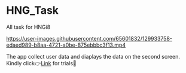 # HNG_Task
All task for HNGi8





https://user-images.githubusercontent.com/65601832/129933758-edaed989-b8aa-4721-a0be-875ebbbc3f13.mp4



The app collect user data and diaplays the data on the second screen.
Kindly click👉[Link](https://appetize.io/app/yjy930a451yaj7nk71mm5aad70?device=nexus5&scale=75&orientation=portrait&osVersion=8.1) for trials😤

